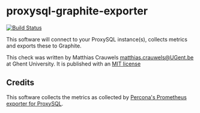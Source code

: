 # proxysql-graphite-exporter

[![Build Status](https://travis-ci.org/mcrauwel/proxysql-graphite-exporter.svg?branch=master)](https://travis-ci.org/mcrauwel/proxysql-graphite-exporter)

This software will connect to your ProxySQL instance(s), collects metrics and exports these to Graphite.

This check was written by Matthias Crauwels <matthias.crauwels@UGent.be> at Ghent University. It is published with an [MIT license](LICENSE)

## Credits

This software collects the metrics as collected by [Percona's Prometheus exporter for ProxySQL](https://github.com/percona/proxysql_exporter).
